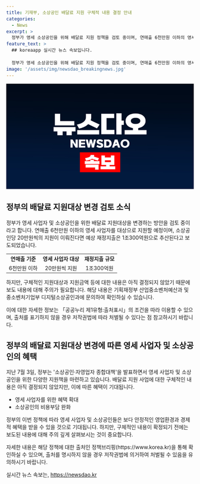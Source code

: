 ```yaml
---
title: 기재부, 소상공인 배달료 지원 구체적 내용 결정 안내
categories:
  - News
excerpt: >
  정부가 영세 소상공인을 위해 배달료 지원 정책을 검토 중이며, 연매출 6천만원 이하의 영세 사업자를 대상으로 20만원씩 지원할 예정이다. 이에 따라 재정지출 규모는 1조300억원으로 추정된다. 하지만 구체적인 내용은 아직 결정되지 않았으니 주의가 필요하다. (출처: 정책브리핑 www.korea.kr)
feature_text: >
  ## koreaapp 실시간 뉴스 속보입니다.

  정부가 영세 소상공인을 위해 배달료 지원 정책을 검토 중이며, 연매출 6천만원 이하의 영세 사업자를 대상으로 20만원씩 지원할 예정이다. 이에 따라 재정지출 규모는 1조300억원으로 추정된다. 하지만 구체적인 내용은 아직 결정되지 않았으니 주의가 필요하다. (출처: 정책브리핑 www.korea.kr)
image: '/assets/img/newsdao_breakingnews.jpg'
---
```


<p><img src="/assets/img/newsdao_breakingnews.jpg" alt="koreaapp 속보" /></p>

<h2 data-ke-size="size26">정부의 배달료 지원대상 변경 검토 소식</h2>

<p data-ke-size="size16">정부가 영세 사업자 및 소상공인을 위한 배달료 지원대상을 변경하는 방안을 검토 중이라고 합니다. 연매출 6천만원 이하의 영세 사업자를 대상으로 지원할 예정이며, 소상공인당 20만원씩의 지원이 이뤄진다면 예상 재정지출은 1조300억원으로 추산된다고 보도되었습니다.</p>

<table>
  <tr>
    <td style="text-align: center; height: 17px;"><b>연매출 기준</b></td>
    <td style="text-align: center; height: 17px;"><b>영세 사업자 대상</b></td>
    <td style="text-align: center; height: 17px;"><b>재정지출 규모</b></td>
  </tr>
  <tr>
    <td style="text-align: center; height: 17px;">6천만원 이하</td>
    <td style="text-align: center; height: 17px;">20만원씩 지원</td>
    <td style="text-align: center; height: 17px;">1조300억원</td>
  </tr>
</table>

<p data-ke-size="size16">하지만, 구체적인 지원대상과 지원금액 등에 대한 내용은 아직 결정되지 않았기 때문에 보도 내용에 대해 주의가 필요합니다. 해당 내용은 기획재정부 산업중소벤처예산과 및 중소벤처기업부 디지털소상공인과에 문의하여 확인하실 수 있습니다.</p>

<p data-ke-size="size16">이에 대한 자세한 정보는 「공공누리 제1유형:출처표시」의 조건을 따라 이용할 수 있으며, 출처를 표기하지 않을 경우 저작권법에 따라 처벌될 수 있다는 점 참고하시기 바랍니다.</p>

<h2 data-ke-size="size26">정부의 배달료 지원대상 변경에 따른 영세 사업자 및 소상공인의 혜택</h2>

<p data-ke-size="size16">지난 7월 3일, 정부는 '소상공인·자영업자 종합대책'을 발표하면서 영세 사업자 및 소상공인을 위한 다양한 지원책을 마련하고 있습니다. 배달료 지원 사업에 대한 구체적인 내용은 아직 결정되지 않았지만, 이에 따른 혜택이 기대됩니다.</p>

<ul>
  <li>영세 사업자를 위한 혜택 확대</li>
  <li>소상공인의 비용부담 완화</li>
</ul>

<p data-ke-size="size16">정부의 이번 정책에 따라 영세 사업자 및 소상공인들은 보다 안정적인 영업환경과 경제적 혜택을 받을 수 있을 것으로 기대됩니다. 하지만, 구체적인 내용이 확정되기 전에는 보도된 내용에 대해 주의 깊게 살펴보시는 것이 중요합니다.</p>

<p data-ke-size="size16">자세한 내용은 해당 정책에 대한 출처인 정책브리핑(https://www.korea.kr)을 통해 확인하실 수 있으며, 출처를 명시하지 않을 경우 저작권법에 의거하여 처벌될 수 있음을 유의하시기 바랍니다.</p>
실시간 뉴스 속보는, <a href="https://newsdao.kr" rel="dofollow">https://newsdao.kr</a>


